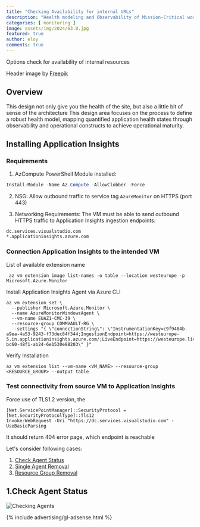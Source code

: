 ```yaml
---
title: "Checking Availability for internal URLs"
description: "Health modeling and Observability of Mission-Critical workloads"
categories: [ monitoring ]
image: assets/img/2024/63.0.jpg
featured: true
author: eloy
comments: true
---
```


Options check for availability of internal resources

Header image by <a href="https://www.freepik.com/free-photo/finger-pressing-delete-key_944367.htm#fromView=search&page=1&position=0&uuid=df9eb214-de1b-4daf-83e9-4af345b38a52">Freepik</a>

## Overview

This design not only give you the health of the site, but also a little bit of sense of the architecture
This design area focuses on the process to define a robust health model, mapping quantified application health states through observability and operational constructs to achieve operational maturity.

## Installing Application Insights

### Requirements

1. AzCompute PowerShell Module installed:

```powershell
Install-Module -Name Az.Compute -AllowClobber -Force
```

2. NSG: Allow outbound traffic to service tag `AzureMonitor` on HTTPS (port 443)

2. Networking Requirements: The VM must be able to send outbound HTTPS traffic to Application Insights ingestion endpoints:
```
dc.services.visualstudio.com
*.applicationinsights.azure.com
```

### Connection Application Insights to the intended VM

List of available extension name

```
 az vm extension image list-names -o table --location westeurope -p Microsoft.Azure.Monitor
```

Install Application Insights Agent via Azure CLI

```
az vm extension set \
  --publisher Microsoft.Azure.Monitor \
  --name AzureMonitorWindowsAgent \
  --vm-name EUAZ1-CMC-39 \
  --resource-group COMMVAULT-RG \
  --settings "{ \"connectionString\": \"InstrumentationKey=c9f9404b-a9ea-4a53-9243-f73dec84f344;IngestionEndpoint=https://westeurope-5.in.applicationinsights.azure.com/;LiveEndpoint=https://westeurope.livediagnostics.monitor.azure.com/;ApplicationId=06228d1a-bc60-48f1-ab24-6e1530e88203\" }"
```

Verify Installation

```
az vm extension list --vm-name <VM_NAME> --resource-group <RESOURCE_GROUP> --output table
```

### Test connectivity from source VM to Application Insights

Force use of TLS1.2 version, the 

```powerhsell
[Net.ServicePointManager]::SecurityProtocol = [Net.SecurityProtocolType]::Tls12
Invoke-WebRequest -Uri "https://dc.services.visualstudio.com" -UseBasicParsing
```

It should return 404 error page, which endpoint is reachable




Let's consider following cases:

1. [Check Agent Status](#1check-agent-status)
2. [Single Agent Removal](#2removing-from-single-vm)
3. [Resource Group Removal](#3resource-group-removal)

## 1.Check Agent Status

![Checking Agents]({{site.baseurl}}/assets/img/2024/60.1.png)

{% include advertising/gl-adsense.html %}
